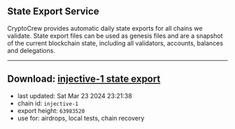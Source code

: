 ## State Export Service
CryptoCrew provides automatic daily state exports for all chains we validate. State export files can be used as genesis files and are a snapshot of the current blockchain state, including all validators, accounts, balances and delegations.

---
**Download: [injective-1 state export](https://dl-eu2.ccvalidators.com/SERVICE/injective/injective-1_export_63983520.json)**
---

- last updated: Sat Mar 23 2024 23:21:38
- chain id: `injective-1`
- export height: `63983520`
- use for: airdrops, local tests, chain recovery
